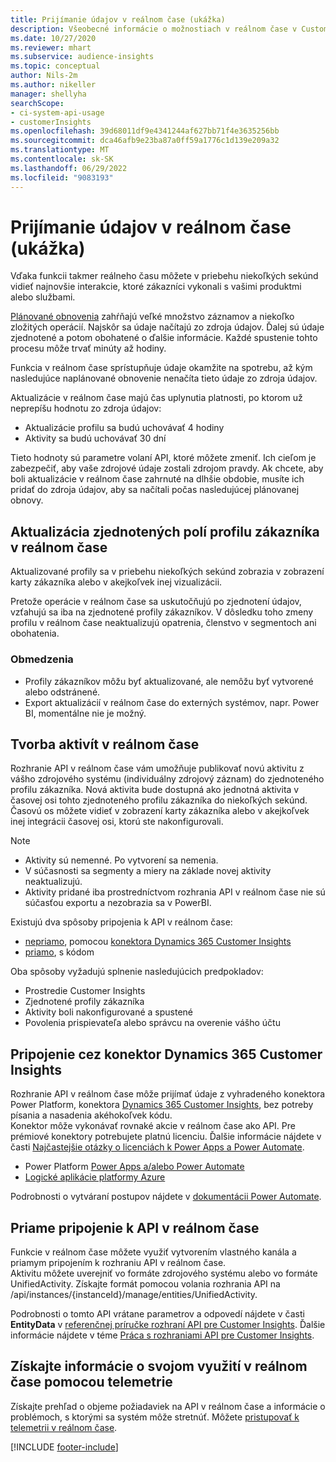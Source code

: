 ```yaml
---
title: Prijímanie údajov v reálnom čase (ukážka)
description: Všeobecné informácie o možnostiach v reálnom čase v Customer Insights.
ms.date: 10/27/2020
ms.reviewer: mhart
ms.subservice: audience-insights
ms.topic: conceptual
author: Nils-2m
ms.author: nikeller
manager: shellyha
searchScope:
- ci-system-api-usage
- customerInsights
ms.openlocfilehash: 39d68011df9e4341244af627bb71f4e3635256bb
ms.sourcegitcommit: dca46afb9e23ba87a0ff59a1776c1d139e209a32
ms.translationtype: MT
ms.contentlocale: sk-SK
ms.lasthandoff: 06/29/2022
ms.locfileid: "9083193"
---
```

# <a name="real-time-data-ingestion-preview"></a>Prijímanie údajov v reálnom čase (ukážka)

Vďaka funkcii takmer reálneho času môžete v priebehu niekoľkých sekúnd vidieť najnovšie interakcie, ktoré zákazníci vykonali s vašimi produktmi alebo službami.

[Plánované obnovenia](system.md#schedule-tab) zahŕňajú veľké množstvo záznamov a niekoľko zložitých operácií. Najskôr sa údaje načítajú zo zdroja údajov. Ďalej sú údaje zjednotené a potom obohatené o ďalšie informácie. Každé spustenie tohto procesu môže trvať minúty až hodiny.

Funkcia v reálnom čase sprístupňuje údaje okamžite na spotrebu, až kým nasledujúce naplánované obnovenie nenačíta tieto údaje zo zdroja údajov.

Aktualizácie v reálnom čase majú čas uplynutia platnosti, po ktorom už neprepíšu hodnotu zo zdroja údajov:

- Aktualizácie profilu sa budú uchovávať 4 hodiny
- Aktivity sa budú uchovávať 30 dní

Tieto hodnoty sú parametre volaní API, ktoré môžete zmeniť. Ich cieľom je zabezpečiť, aby vaše zdrojové údaje zostali zdrojom pravdy. Ak chcete, aby boli aktualizácie v reálnom čase zahrnuté na dlhšie obdobie, musíte ich pridať do zdroja údajov, aby sa načítali počas nasledujúcej plánovanej obnovy.

## <a name="real-time-update-of-the-unified-customer-profile-fields"></a>Aktualizácia zjednotených polí profilu zákazníka v reálnom čase

Aktualizované profily sa v priebehu niekoľkých sekúnd zobrazia v zobrazení karty zákazníka alebo v akejkoľvek inej vizualizácii.

Pretože operácie v reálnom čase sa uskutočňujú po zjednotení údajov, vzťahujú sa iba na zjednotené profily zákazníkov. V dôsledku toho zmeny profilu v reálnom čase neaktualizujú opatrenia, členstvo v segmentoch ani obohatenia.

### <a name="limitations"></a>Obmedzenia

- Profily zákazníkov môžu byť aktualizované, ale nemôžu byť vytvorené alebo odstránené.
- Export aktualizácií v reálnom čase do externých systémov, napr. Power BI, momentálne nie je možný.

## <a name="real-time-creation-of-activities"></a>Tvorba aktivít v reálnom čase

Rozhranie API v reálnom čase vám umožňuje publikovať novú aktivitu z vášho zdrojového systému (individuálny zdrojový záznam) do zjednoteného profilu zákazníka. Nová aktivita bude dostupná ako jednotná aktivita v časovej osi tohto zjednoteného profilu zákazníka do niekoľkých sekúnd. Časovú os môžete vidieť v zobrazení karty zákazníka alebo v akejkoľvek inej integrácii časovej osi, ktorú ste nakonfigurovali.

> [!NOTE]
>
> - Aktivity sú nemenné. Po vytvorení sa nemenia.
> - V súčasnosti sa segmenty a miery na základe novej aktivity neaktualizujú.
> - Aktivity pridané iba prostredníctvom rozhrania API v reálnom čase nie sú súčasťou exportu a nezobrazia sa v PowerBI.

Existujú dva spôsoby pripojenia k API v reálnom čase:

- [nepriamo](#connect-via-the-dynamics-365-customer-insights-connector), pomocou [konektora Dynamics 365 Customer Insights](/connectors/customerinsights/)
- [priamo](#connect-directly-to-the-real-time-api), s kódom

Oba spôsoby vyžadujú splnenie nasledujúcich predpokladov:

- Prostredie Customer Insights
- Zjednotené profily zákazníka
- Aktivity boli nakonfigurované a spustené
- Povolenia prispievateľa alebo správcu na overenie vášho účtu

## <a name="connect-via-the-dynamics-365-customer-insights-connector"></a>Pripojenie cez konektor Dynamics 365 Customer Insights

Rozhranie API v reálnom čase môže prijímať údaje z vyhradeného konektora Power Platform, konektora [Dynamics 365 Customer Insights](/connectors/customerinsights/), bez potreby písania a nasadenia akéhokoľvek kódu.    
Konektor môže vykonávať rovnaké akcie v reálnom čase ako API. Pre prémiové konektory potrebujete platnú licenciu. Ďalšie informácie nájdete v časti [Najčastejšie otázky o licenciách k Power Apps a Power Automate](/power-platform/admin/powerapps-flow-licensing-faq).

- Power Platform [Power Apps a/alebo Power Automate](/connectors/)
- [Logické aplikácie platformy Azure](/azure/connectors/apis-list)

Podrobnosti o vytváraní postupov nájdete v [dokumentácii Power Automate](/power-automate/).

## <a name="connect-directly-to-the-real-time-api"></a>Priame pripojenie k API v reálnom čase

Funkcie v reálnom čase môžete využiť vytvorením vlastného kanála a priamym pripojením k rozhraniu API v reálnom čase.    
Aktivitu môžete uverejniť vo formáte zdrojového systému alebo vo formáte UnifiedActivity. Získajte formát pomocou volania rozhrania API na /api/instances/{instanceId}/manage/entities/UnifiedActivity.

Podrobnosti o tomto API vrátane parametrov a odpovedí nájdete v časti **EntityData** v [referenčnej príručke rozhraní API pre Customer Insights](https://developer.ci.ai.dynamics.com/api-details#api=CustomerInsights). Ďalšie informácie nájdete v téme [Práca s rozhraniami API pre Customer Insights](apis.md).

## <a name="understand-your-real-time-usage-with-telemetry"></a>Získajte informácie o svojom využití v reálnom čase pomocou telemetrie

Získajte prehľad o objeme požiadaviek na API v reálnom čase a informácie o problémoch, s ktorými sa systém môže stretnúť. Môžete [pristupovať k telemetrii v reálnom čase](system.md#api-usage-tab). 


[!INCLUDE [footer-include](includes/footer-banner.md)]
